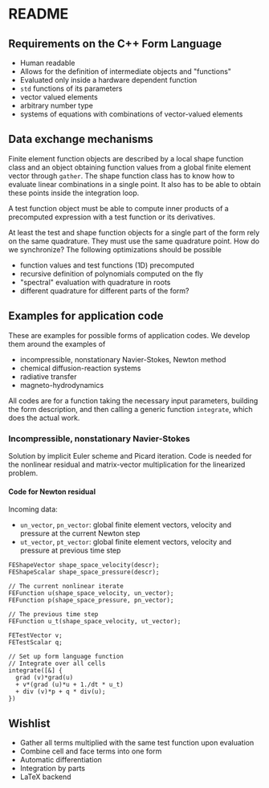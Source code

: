 # README

## Requirements on the C++ Form Language

- Human readable
- Allows for the definition of intermediate objects and "functions"
- Evaluated only inside a hardware dependent function
- `std` functions of its parameters
- vector valued elements
- arbitrary number type
- systems of equations with combinations of vector-valued elements

## Data exchange mechanisms

Finite element function objects are described by a local shape
function class and an object obtaining function values from a global
finite element vector through `gather`. The shape function class has
to know how to evaluate linear combinations in a single point. It also
has to be able to obtain these points inside the integration loop.

A test function object must be able to compute inner products of a
precomputed expression with a test function or its derivatives.

At least the test and shape function objects for a single part of the
form rely on the same quadrature. They must use the same quadrature point.
How do we synchronize? The following optimizations should be possible

- function values and test functions (1D) precomputed
- recursive definition of polynomials computed  on the fly
- "spectral" evaluation with quadrature in roots
- different quadrature for different parts of the form?


## Examples for application code

These are examples for possible forms of application codes. We develop
them around the examples of

- incompressible, nonstationary Navier-Stokes, Newton method
- chemical diffusion-reaction systems
- radiative transfer
- magneto-hydrodynamics

All codes are for a function taking the necessary input parameters,
building the form description, and then calling a generic function
`integrate`, which does the actual work.


### Incompressible, nonstationary Navier-Stokes

Solution by implicit Euler scheme and Picard iteration. Code is needed
for the nonlinear residual and matrix-vector multiplication for the linearized problem.

#### Code for Newton residual

Incoming data:

- `un_vector`, `pn_vector`: global finite element vectors, velocity and pressure at the current Newton step
- `ut_vector`, `pt_vector`: global finite element vectors, velocity and pressure at previous time step

~~~~
FEShapeVector shape_space_velocity(descr);
FEShapeScalar shape_space_pressure(descr);

// The current nonlinear iterate
FEFunction u(shape_space_velocity, un_vector);
FEFunction p(shape_space_pressure, pn_vector);

// The previous time step
FEFunction u_t(shape_space_velocity, ut_vector);

FETestVector v;
FETestScalar q;

// Set up form language function
// Integrate over all cells
integrate([&] {
  grad (v)*grad(u)
  + v*(grad (u)*u + 1./dt * u_t)
  + div (v)*p + q * div(u);
})
~~~~

## Wishlist

- Gather all terms multiplied with the same test function upon evaluation
- Combine cell and face terms into one form
- Automatic differentiation
- Integration by parts
- LaTeX backend